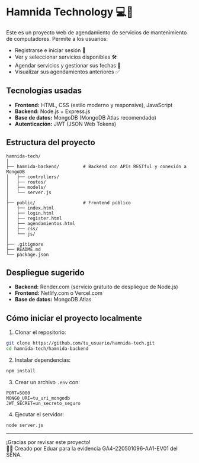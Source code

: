 # Hamnida Technology 💻🔧

Este es un proyecto web de agendamiento de servicios de mantenimiento de computadores. Permite a los usuarios:

- Registrarse e iniciar sesión 🔐
- Ver y seleccionar servicios disponibles 🛠️
- Agendar servicios y gestionar sus fechas 📅
- Visualizar sus agendamientos anteriores ✅

## Tecnologías usadas

- **Frontend:** HTML, CSS (estilo moderno y responsive), JavaScript
- **Backend:** Node.js + Express.js
- **Base de datos:** MongoDB (MongoDB Atlas recomendado)
- **Autenticación:** JWT (JSON Web Tokens)

## Estructura del proyecto

```
hamnida-tech/
│
├── hamnida-backend/         # Backend con APIs RESTful y conexión a MongoDB
│   ├── controllers/
│   ├── routes/
│   ├── models/
│   └── server.js
│
├── public/                  # Frontend público
│   ├── index.html
│   ├── login.html
│   ├── register.html
│   ├── agendamientos.html
│   ├── css/
│   └── js/
│
├── .gitignore
├── README.md
└── package.json
```

## Despliegue sugerido

- **Backend:** Render.com (servicio gratuito de despliegue de Node.js)
- **Frontend:** Netlify.com o Vercel.com
- **Base de datos:** MongoDB Atlas

## Cómo iniciar el proyecto localmente

1. Clonar el repositorio:
```bash
git clone https://github.com/tu_usuario/hamnida-tech.git
cd hamnida-tech/hamnida-backend
```

2. Instalar dependencias:
```bash
npm install
```

3. Crear un archivo `.env` con:
```
PORT=5000
MONGO_URI=tu_uri_mongodb
JWT_SECRET=un_secreto_seguro
```

4. Ejecutar el servidor:
```bash
node server.js
```

---

¡Gracias por revisar este proyecto!  
👨‍💻 Creado por Eduar para la evidencia GA4-220501096-AA1-EV01 del SENA.
